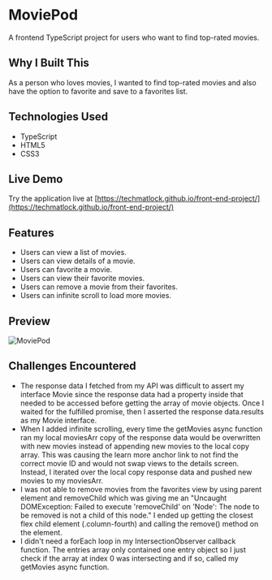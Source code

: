 # MoviePod

A frontend TypeScript project for users who want to find top-rated movies.

## Why I Built This

As a person who loves movies, I wanted to find top-rated movies and also have the option to favorite and save to a favorites list.

## Technologies Used

- TypeScript
- HTML5
- CSS3

## Live Demo

Try the application live at [https://techmatlock.github.io/front-end-project/](https://techmatlock.github.io/front-end-project/)

## Features

- Users can view a list of movies.
- Users can view details of a movie.
- Users can favorite a movie.
- Users can view their favorite movies.
- Users can remove a movie from their favorites.
- Users can infinite scroll to load more movies.

## Preview

![MoviePod](assets/moviepod.gif)

## Challenges Encountered

- The response data I fetched from my API was difficult to assert my interface Movie since the response data had a property inside that needed to be accessed before getting the array of movie objects. Once I waited for the fulfilled promise, then I asserted the response data.results as my Movie interface.
- When I added infinite scrolling, every time the getMovies async function ran my local moviesArr copy of the response data would be overwritten with new movies instead of appending new movies to the local copy array. This was causing the learn more anchor link to not find the correct movie ID and would not swap views to the details screen. Instead, I iterated over the local copy response data and pushed new movies to my moviesArr.
- I was not able to remove movies from the favorites view by using parent element and removeChild which was giving me an "Uncaught DOMException: Failed to execute 'removeChild' on 'Node': The node to be removed is not a child of this node." I ended up getting the closest flex child element (.column-fourth) and calling the remove() method on the element.
- I didn't need a forEach loop in my IntersectionObserver callback function. The entries array only contained one entry object so I just check if the array at index 0 was intersecting and if so, called my getMovies async function.
